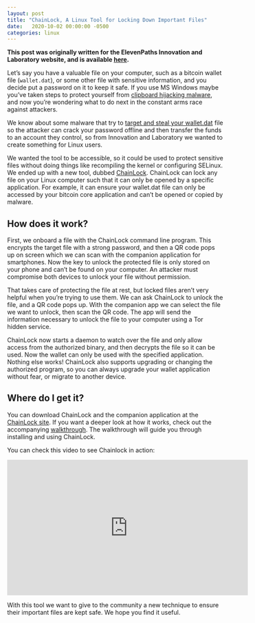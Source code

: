 ```yaml
---
layout: post
title: "ChainLock, A Linux Tool for Locking Down Important Files"
date:   2020-10-02 00:00:00 -0500
categories: linux
---
```


**This post was originally written for the ElevenPaths Innovation and
Laboratory website, and is available
[here](https://business.blogthinkbig.com/chainlock-linux-tool-locking-down-important-files/).**

Let’s say you have a valuable file on your computer, such as a bitcoin wallet
file (`wallet.dat`), or some other file with sensitive information, and you
decide put a password on it to keep it safe. If you use MS Windows maybe you’ve
taken steps to protect yourself from [clipboard hijacking
malware](https://ccw.e-paths.com/), and now you’re wondering what to do next in
the constant arms race against attackers.

We know about some malware that try to [target and steal your
wallet.dat](https://www.bleepingcomputer.com/news/security/racoon-malware-steals-your-data-from-nearly-60-apps/)
file so the attacker can crack your password offline and then transfer the
funds to an account they control, so from Innovation and Laboratory we wanted
to create something for Linux users.

We wanted the tool to be accessible, so it could be used to protect sensitive
files without doing things like recompiling the kernel or configuring SELinux.
We ended up with a new tool, dubbed
[ChainLock](https://chainlock.e-paths.com/?lan=en). ChainLock can lock any file
on your Linux computer such that it can only be opened by a specific
application.  For example, it can ensure your wallet.dat file can only be
accessed by your bitcoin core application and can’t be opened or copied by
malware.

## How does it work?

First, we onboard a file with the ChainLock command line program. This encrypts
the target file with a strong password, and then a QR code pops up on screen
which we can scan with the companion application for smartphones. Now the key
to unlock the protected file is only stored on your phone and can’t be found on
your computer. An attacker must compromise both devices to unlock your file
without permission.

That takes care of protecting the file at rest, but locked files aren’t very
helpful when you’re trying to use them. We can ask ChainLock to unlock the
file, and a QR code pops up. With the companion app we can select the file we
want to unlock, then scan the QR code. The app will send the information
necessary to unlock the file to your computer using a Tor hidden service.

ChainLock now starts a daemon to watch over the file and only allow access from
the authorized binary, and then decrypts the file so it can be used. Now the
wallet can only be used with the specified application. Nothing else works!
ChainLock also supports upgrading or changing the authorized program, so you
can always upgrade your wallet application without fear, or migrate to another
device.

## Where do I get it?

You can download ChainLock and the companion application at the [ChainLock
site](https://chainlock.e-paths.com/).  If you want a deeper look at how it
works, check out the accompanying
[walkthrough](https://chainlock.e-paths.com/walkthrough.html). The walkthrough
will guide you through installing and using ChainLock.

You can check this video to see Chainlock in action:

<iframe width="560" height="315" src="https://www.youtube.com/embed/CcxOeU0JpOM" title="YouTube video player" frameborder="0" allow="accelerometer; autoplay; clipboard-write; encrypted-media; gyroscope; picture-in-picture" allowfullscreen></iframe>

With this tool we want to give to the community a new technique to ensure their
important files are kept safe. We hope you find it useful.
